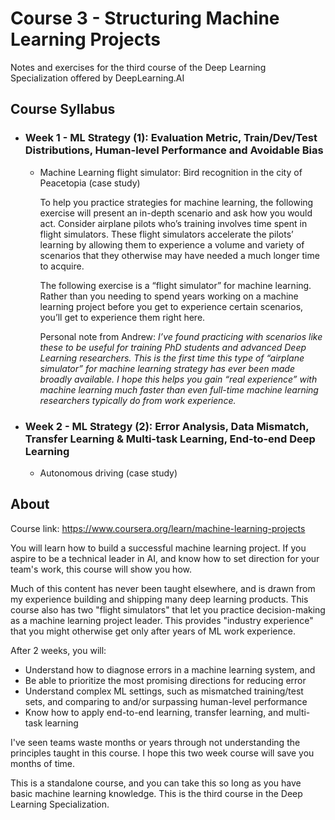 # Course 3 - Structuring Machine Learning Projects

Notes and exercises for the third course of the Deep Learning Specialization offered by DeepLearning.AI

## Course Syllabus

+ ### Week 1 - ML Strategy (1): Evaluation Metric, Train/Dev/Test Distributions, Human-level Performance and Avoidable Bias
  + Machine Learning flight simulator: Bird recognition in the city of Peacetopia (case study)
  
    To help you practice strategies for machine learning, the following exercise will present an in-depth scenario and ask how you would act. Consider airplane pilots who’s training involves time spent in flight simulators. These flight simulators accelerate the pilots’ learning by allowing them to experience a volume and variety of scenarios that they otherwise may have needed a much longer time to acquire.

    The following exercise is a “flight simulator” for machine learning. Rather than you needing to spend years working on a machine learning project before you get to experience certain scenarios, you’ll get to experience them right here.
    
    Personal note from Andrew: *I’ve found practicing with scenarios like these to be useful for training PhD students and advanced Deep Learning researchers. This is the first time this type of “airplane simulator” for machine learning strategy has ever been made broadly available. I hope this helps you gain “real experience” with machine learning much faster than even full-time machine learning researchers typically do from work experience.*



+ ### Week 2 - ML Strategy (2): Error Analysis, Data Mismatch, Transfer Learning & Multi-task Learning, End-to-end Deep Learning
  + Autonomous driving (case study)

## About

Course link: https://www.coursera.org/learn/machine-learning-projects

You will learn how to build a successful machine learning project. If you aspire to be a technical leader in AI, and know how to set direction for your team's work, this course will show you how.

Much of this content has never been taught elsewhere, and is drawn from my experience building and shipping many deep learning products. This course also has two "flight simulators" that let you practice decision-making as a machine learning project leader. This provides "industry experience" that you might otherwise get only after years of ML work experience.

After 2 weeks, you will: 
- Understand how to diagnose errors in a machine learning system, and 
- Be able to prioritize the most promising directions for reducing error
- Understand complex ML settings, such as mismatched training/test sets, and comparing to and/or surpassing human-level performance
- Know how to apply end-to-end learning, transfer learning, and multi-task learning

I've seen teams waste months or years through not understanding the principles taught in this course. I hope this two week course will save you months of time.

This is a standalone course, and you can take this so long as you have basic machine learning knowledge. This is the third course in the Deep Learning Specialization.